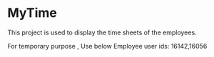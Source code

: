 # MyTime
This project is used to display the time sheets of the employees.

For temporary purpose , Use below Employee user ids: 16142,16056 
